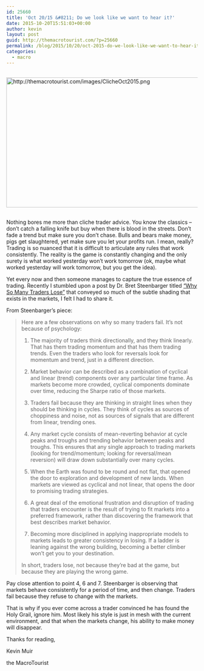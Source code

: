 ```yaml
---
id: 25660
title: 'Oct 20/15 &#8211; Do we look like we want to hear it?'
date: 2015-10-20T15:51:03+00:00
author: kevin
layout: post
guid: http://themacrotourist.com/?p=25660
permalink: /blog/2015/10/20/oct-2015-do-we-look-like-we-want-to-hear-it/
categories:
  - macro
---
```


  <img src="http://themacrotourist.com/images/ClicheOct2015.png" alt="http://themacrotourist.com/images/ClicheOct2015.png" style="margin:30px auto;display:block;" width="600" height="342">

Nothing bores me more than cliche trader advice. You know the classics &#8211; don’t catch a falling knife but buy when there is blood in the streets. Don’t fade a trend but make sure you don’t chase. Bulls and bears make money, pigs get slaughtered, yet make sure you let your profits run. I mean, really? Trading is so nuanced that it is difficult to articulate any rules that work consistently. The reality is the game is constantly changing and the only surety is what worked yesterday won’t work tomorrow (ok, maybe what worked yesterday will work tomorrow, but you get the idea).

Yet every now and then someone manages to capture the true essence of trading. Recently I stumbled upon a post by Dr. Bret Steenbarger titled [“Why So Many Traders Lose”](http://traderfeed.blogspot.ca/2015/10/why-so-many-traders-lose.html) that conveyed so much of the subtle shading that exists in the markets, I felt I had to share it.

From Steenbarger’s piece:

> Here are a few observations on why so many traders fail. It&#8217;s not because of psychology:
> 
> 1) The majority of traders think directionally, and they think linearly. That has them trading momentum and that has them trading trends. Even the traders who look for reversals look for momentum and trend, just in a different direction.
> 
> 2) Market behavior can be described as a combination of cyclical and linear (trend) components over any particular time frame. As markets become more crowded, cyclical components dominate over time, reducing the Sharpe ratio of those markets.
> 
> 3) Traders fail because they are thinking in straight lines when they should be thinking in cycles. They think of cycles as sources of choppiness and noise, not as sources of signals that are different from linear, trending ones.
> 
> 4) Any market cycle consists of mean-reverting behavior at cycle peaks and troughs and trending behavior between peaks and troughs. This ensures that any single approach to trading markets (looking for trend/momentum; looking for reversal/mean reversion) will draw down substantially over many cycles.
> 
> 5) When the Earth was found to be round and not flat, that opened the door to exploration and development of new lands. When markets are viewed as cyclical and not linear, that opens the door to promising trading strategies.
> 
> 6) A great deal of the emotional frustration and disruption of trading that traders encounter is the result of trying to fit markets into a preferred framework, rather than discovering the framework that best describes market behavior.
> 
> 7) Becoming more disciplined in applying inappropriate models to markets leads to greater consistency in losing. If a ladder is leaning against the wrong building, becoming a better climber won&#8217;t get you to your destination.
> 
> In short, traders lose, not because they&#8217;re bad at the game, but because they are playing the wrong game.

Pay close attention to point 4, 6 and 7. Steenbarger is observing that markets behave consistently for a period of time, and then change. Traders fail because they refuse to change with the markets.

That is why if you ever come across a trader convinced he has found the Holy Grail, ignore him. Most likely his style is just in mesh with the current environment, and that when the markets change, his ability to make money will disappear.

Thanks for reading,
  
Kevin Muir
  
the MacroTourist